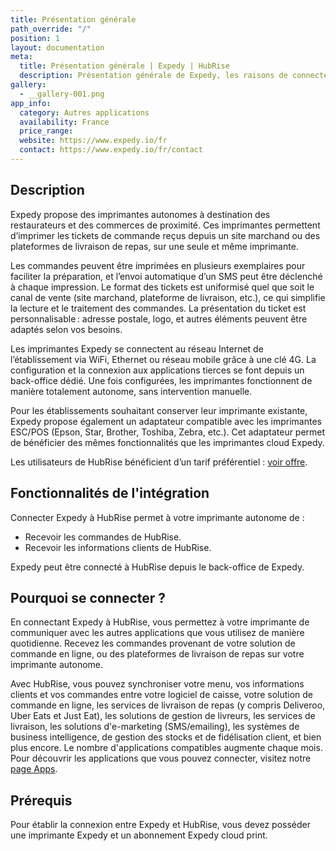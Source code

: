 ```yaml
---
title: Présentation générale
path_override: "/"
position: 1
layout: documentation
meta:
  title: Présentation générale | Expedy | HubRise
  description: Présentation générale de Expedy, les raisons de connecter votre imprimante autonome à HubRise et fonctionnalités de l'intégration avec HubRise.
gallery:
  - __gallery-001.png
app_info:
  category: Autres applications
  availability: France
  price_range:
  website: https://www.expedy.io/fr
  contact: https://www.expedy.io/fr/contact
---
```


## Description

Expedy propose des imprimantes autonomes à destination des restaurateurs et des commerces de proximité.
Ces imprimantes permettent d’imprimer les tickets de commande reçus depuis un site marchand ou des plateformes de livraison de repas, sur une seule et même imprimante.

Les commandes peuvent être imprimées en plusieurs exemplaires pour faciliter la préparation, et l’envoi automatique d’un SMS peut être déclenché à chaque impression.
Le format des tickets est uniformisé quel que soit le canal de vente (site marchand, plateforme de livraison, etc.), ce qui simplifie la lecture et le traitement des commandes.
La présentation du ticket est personnalisable : adresse postale, logo, et autres éléments peuvent être adaptés selon vos besoins.

Les imprimantes Expedy se connectent au réseau Internet de l’établissement via WiFi, Ethernet ou réseau mobile grâce à une clé 4G.
La configuration et la connexion aux applications tierces se font depuis un back-office dédié.
Une fois configurées, les imprimantes fonctionnent de manière totalement autonome, sans intervention manuelle. 

Pour les établissements souhaitant conserver leur imprimante existante, Expedy propose également un adaptateur compatible avec les imprimantes ESC/POS (Epson, Star, Brother, Toshiba, Zebra, etc.).
Cet adaptateur permet de bénéficier des mêmes fonctionnalités que les imprimantes cloud Expedy.

Les utilisateurs de HubRise bénéficient d’un tarif préférentiel : [voir offre](https://www.expedy.io/fr/cloudprint/partenaires/hubrise).

## Fonctionnalités de l'intégration

Connecter Expedy à HubRise permet à votre imprimante autonome de :

- Recevoir les commandes de HubRise.
- Recevoir les informations clients de HubRise.

Expedy peut être connecté à HubRise depuis le back-office de Expedy.

## Pourquoi se connecter ?

En connectant Expedy à HubRise, vous permettez à votre imprimante de communiquer avec les autres applications que vous utilisez de manière quotidienne. Recevez les commandes provenant de votre solution de commande en ligne, ou des plateformes de livraison de repas sur votre imprimante autonome.

Avec HubRise, vous pouvez synchroniser votre menu, vos informations clients et vos commandes entre votre logiciel de caisse, votre solution de commande en ligne, les services de livraison de repas (y compris Deliveroo, Uber Eats et Just Eat), les solutions de gestion de livreurs, les services de livraison, les solutions d'e-marketing (SMS/emailing), les systèmes de business intelligence, de gestion des stocks et de fidélisation client, et bien plus encore. Le nombre d'applications compatibles augmente chaque mois. Pour découvrir les applications que vous pouvez connecter, visitez notre [page Apps](/apps).

## Prérequis

Pour établir la connexion entre Expedy et HubRise, vous devez posséder une imprimante Expedy et un abonnement Expedy cloud print. 
